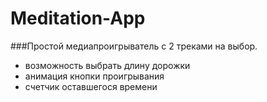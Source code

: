 # Meditation-App
###Простой медиапроигрыватель с 2 треками на выбор.
- возможность выбрать длину дорожки
- анимация кнопки проигрывания
- счетчик оставшегося времени
